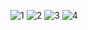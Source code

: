 ![1](https://github.com/shubhamwakade/pro1/assets/122179741/38c828dc-db72-4c7d-82f2-71aa89900421)
![2](https://github.com/shubhamwakade/pro1/assets/122179741/7f6333a6-014c-4419-b3f6-54ab03d25a15)
![3](https://github.com/shubhamwakade/pro1/assets/122179741/f09f564f-d30c-4e8f-b668-24d8d87d4270)
![4](https://github.com/shubhamwakade/pro1/assets/122179741/7175a1eb-3812-44e0-8cb4-0a415880baa9)
